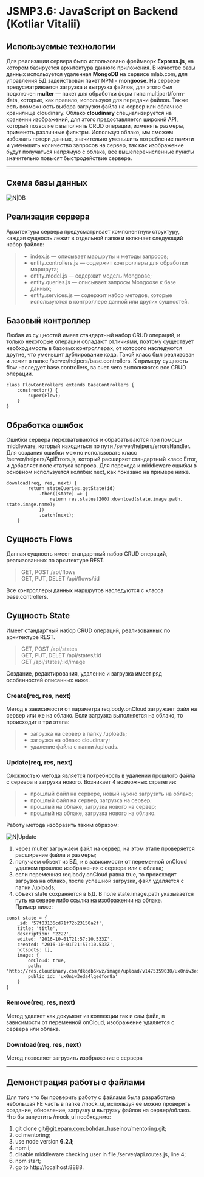 JSMP3.6: JavaScript on Backend (Kotliar Vitalii)
===================

Используемые технологии
-------------
Для реализации сервера было использовано фреймворк **Express.js**, на котором базируется архитектура данного приложения. В качестве базы данных используется удаленная **MongoDB** на сервисе mlab.com, для управления БД задействован пакет NPM  - **mongoose**. 
На сервере предусматривается загрузка и выгрузка файлов, для этого был подключен **multer** — пакет для обработки форм типа multipart/form-data, которые, как правило, используют для передачи файлов. Также есть возможность выбора загрузки файла на сервер или облачное хранилище cloudinary.  Облако **cloudinary** специализируется на хранении изображений, для этого предоставляется широкий API, который позволяет: выполнять CRUD операции, изменять размеры, применять различные фильтры. Используя облако, мы сможем избежать потери данных, значительно уменьшить потребление памяти и уменьшить количество запросов на сервер, так как изображение будут получаться напрямую с облака, все вышеперечисленные пункты  значительно повысят быстродействие сервера.

----------

Схема базы данных
-----------------
![N|DB](/DB.png)



Реализация сервера
-------------

Архитектура сервера предусматривает компонентную структуру, каждая сущность лежит в отдельной папке и включает следующий набор файлов:
> - index.js — описывает маршруты и методы запросов;
> -   entity.controllers.js — содержит контроллеры для обработки маршрута;
> -   entity.model.js — содержит модель Mongoose;
> -   entity.queries.js —  описывает запросы Mongoose к базе данных;
> -   entity.services.js — содержит набор методов, которые используются  в контроллере данной  или других сущностей.

## Базовый контроллер 

Любая из сущностей имеет стандартный набор CRUD операций, и только некоторые операции обладают отличиями, поэтому существует необходимость в базовых контроллерах, от которого наследуются другие, что уменьшит дублирование кода. Такой класс был реализован и лежит в папке /server/helpers/base.controllers. 
К примеру сущность flow наследует base.controllers, за счет чего выполняются все CRUD операции. 
````
class FlowControllers extends BaseControllers {
    constructor() {
        super(Flow);
    }
}
````
 
## Обработка ошибок 

Ошибки сервера перехватываются и обрабатываются при помощи middleware, который находиться по пути /server/helpers/errorsHandler. Для создания ошибки можно использовать класс /server/helpers/ApiErrors.js, который расширяет стандартный класс Error, и добавляет поле статуса запроса. Для перехода к middleware ошибки в основном используется коллбек next, как показано на примере ниже.  
````
download(req, res, next) {
        return stateQueries.getState(id)
            .then((state) => {
                return res.status(200).download(state.image.path, state.image.name);
            })
            .catch(next);
    }
````  
## Сущность Flows 

Данная сущность имеет стандартный набор CRUD операций, реализованных по архитектуре REST.
> GET, POST  /api/flows  
GET, PUT, DELET  /api/flows/:id  

Все контроллеры данных маршрутов наследуются с класса base.controllers. 

## Сущность State 
Имеет стандартный набор CRUD операций, реализованных по архитектуре REST. 
> GET, POST  /api/states  
GET, PUT, DELET  /api/states/:id  
GET /api/states/:id/image   

Создание, редактирования, удаление и загрузка имеет ряд особенностей описанных ниже.

### Create(req, res, next) 
Метод в зависимости от параметра req.body.onCloud загружает файл на сервер или же на облако. Если загрузка выполняется на облако, то происходит в три этапа:
>- загрузка на сервер в папку /uploads;
>- загрузка на облако cloudinary;
>- удаление файла с папки /uploads.

### Update(req, res, next) 
Сложностью метода является потребность в удалении прошлого файла с сервера и  загрузка нового. Возникает 4 возможных стратегии: 
>- прошлый файл на сервере, новый нужно загрузить на облако;
>-  прошлый файл на сервер, загрузка на сервер;
>-  прошлый на облаке, загрузка нового на сервер;
>-  прошлый на облаке, загрузка нового на облако.

Работу метода изобразить таким образом:   

![N|Update](/update.png)


1) через multer загружаем файл на сервер, на этом этапе проверяется расширение файла и размеры;   
2) получаем объект из БД, и в зависимости от переменной onCloud удаляем прошлое изображения с сервера или с облака;  
3) если переменная req.body.onCloud равна true, то происходит загрузка на облако, после успешной загрузки, файл удаляется с папки /uploads;  
4) объект state сохраняется в БД. В поле state.image.path указывается путь на севере либо ссылка на изображении на облаке.   
Пример ниже:

`````
const state = {
    _id: '57f03136cd71f72b23150a2f',
    title: 'title',
    description: '2222',
    edited: '2016-10-01T21:57:10.533Z',
    created: '2016-10-01T21:57:10.533Z',
    hotspots: [],
    image: {
        onCloud: true,
        path: 'http://res.cloudinary.com/dkqdb6kwz/image/upload/v1475359030/ux0niw3eda4lgedfor8a.png',
        public_id: 'ux0niw3eda4lgedfor8a'
    }
}
`````

### Remove(req, res, next) 
Метод удаляет как документ из коллекции так и сам файл, в зависимости от переменной onCloud, изображение удаляется с сервера или облака.

### Download(req, res, next) 
Метод позволяет загрузить изображение с сервера

-------
Демонстрация работы с файлами
-------------
Для того что бы проверить работу с файлами была разработана небольшая FE часть в папке /mock_ui, используя ее можно проверить создание, обновление, загрузку и выгрузку файлов на сервер/облако. 
Что бы запустить /mock_ui необходимо:  
1) git clone git@git.epam.com:bohdan_huseinov/mentoring.git;   
2) cd mentoring;  
3) use node version **6.2.1**;   
4) npm i;   
5) disable middleware checking user in file /server/api.routes.js, line 4;     
6) npm start;        
7) go to http://localhost:8888.   

